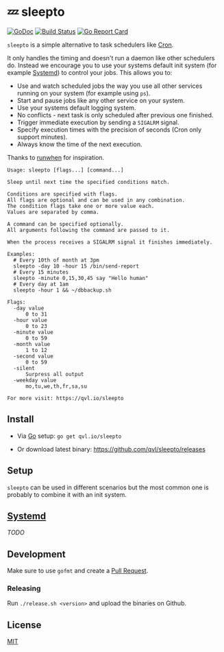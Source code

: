 #  :zzz: sleepto

[![GoDoc](https://godoc.org/qvl.io/sleepto?status.svg)](https://godoc.org/qvl.io/sleepto)
[![Build Status](https://travis-ci.org/qvl/sleepto.svg?branch=master)](https://travis-ci.org/qvl/sleepto)
[![Go Report Card](https://goreportcard.com/badge/qvl.io/sleepto)](https://goreportcard.com/report/qvl.io/sleepto)


`sleepto` is a simple alternative to task schedulers like [Cron](https://en.wikipedia.org/wiki/Cron).

It only handles the timing and doesn't run a daemon like other schedulers do.
Instead we encourage you to use your systems default init system (for example [Systemd](#systemd)) to control your jobs.
This allows you to:

- Use and watch scheduled jobs the way you use all other services running on your system (for example using `ps`).
- Start and pause jobs like any other service on your system.
- Use your systems default logging system.
- No conflicts - next task is only scheduled after previous one finished.
- Trigger immediate execution by sending a `SIGALRM` signal.
- Specify execution times with the precision of seconds (Cron only support minutes).
- Always know the time of the next execution.

Thanks to [runwhen](http://code.dogmap.org/runwhen/) for inspiration.


    Usage: sleepto [flags...] [command...]

    Sleep until next time the specified conditions match.

    Conditions are specified with flags.
    All flags are optional and can be used in any combination.
    The condition flags take one or more value each.
    Values are separated by comma.

    A command can be specified optionally.
    All arguments following the command are passed to it.

    When the process receives a SIGALRM signal it finishes immediately.

    Examples:
      # Every 10th of month at 3pm
      sleepto -day 10 -hour 15 /bin/send-report
      # Every 15 minutes
      sleepto -minute 0,15,30,45 say "Hello human"
      # Every day at 1am
      sleepto -hour 1 && ~/dbbackup.sh

    Flags:
      -day value
          0 to 31
      -hour value
          0 to 23
      -minute value
          0 to 59
      -month value
          1 to 12
      -second value
          0 to 59
      -silent
          Surpress all output
      -weekday value
          mo,tu,we,th,fr,sa,su

    For more visit: https://qvl.io/sleepto



## Install

- Via [Go](https://golang.org/) setup: `go get qvl.io/sleepto`

- Or download latest binary: https://github.com/qvl/sleepto/releases


## Setup

`sleepto` can be used in different scenarios but the most common one is probably to combine it with an init system.

## [Systemd](https://en.wikipedia.org/wiki/Systemd)

*TODO*


## Development

Make sure to use `gofmt` and create a [Pull Request](https://github.com/qvl/sleepto/pulls).


### Releasing

Run `./release.sh <version>` and upload the binaries on Github.


## License

[MIT](./license)
